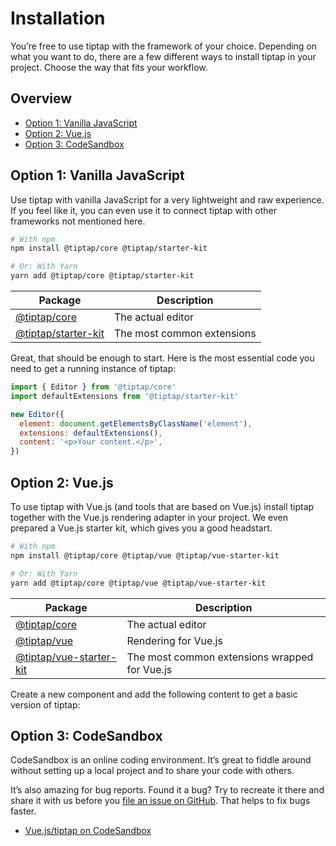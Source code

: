 # Installation

You’re free to use tiptap with the framework of your choice. Depending on what you want to do, there are a few different ways to install tiptap in your project. Choose the way that fits your workflow.

## Overview <!-- omit in toc -->

- [Option 1: Vanilla JavaScript](#option-1-vanilla-javascript)
- [Option 2: Vue.js](#option-2-vuejs)
- [Option 3: CodeSandbox](#option-3-codesandbox)

## Option 1: Vanilla JavaScript

Use tiptap with vanilla JavaScript for a very lightweight and raw experience. If you feel like it, you can even use it to connect tiptap with other frameworks not mentioned here.

```bash
# With npm
npm install @tiptap/core @tiptap/starter-kit

# Or: With Yarn
yarn add @tiptap/core @tiptap/starter-kit
```

| Package                                                                      | Description                |
| ---------------------------------------------------------------------------- | -------------------------- |
| [@tiptap/core](https://www.npmjs.com/package/@tiptap/core)                   | The actual editor          |
| [@tiptap/starter-kit](https://www.npmjs.com/package/@tiptap/vue-starter-kit) | The most common extensions |

Great, that should be enough to start. Here is the most essential code you need to get a running instance of tiptap:

```js
import { Editor } from '@tiptap/core'
import defaultExtensions from '@tiptap/starter-kit'

new Editor({
  element: document.getElementsByClassName('element'),
  extensions: defaultExtensions(),
  content: '<p>Your content.</p>',
})
```

## Option 2: Vue.js

To use tiptap with Vue.js (and tools that are based on Vue.js) install tiptap together with the Vue.js rendering adapter in your project. We even prepared a Vue.js starter kit, which gives you a good headstart.

```bash
# With npm
npm install @tiptap/core @tiptap/vue @tiptap/vue-starter-kit

# Or: With Yarn
yarn add @tiptap/core @tiptap/vue @tiptap/vue-starter-kit
```

| Package                                                                          | Description                                   |
| -------------------------------------------------------------------------------- | --------------------------------------------- |
| [@tiptap/core](https://www.npmjs.com/package/@tiptap/core)                       | The actual editor                             |
| [@tiptap/vue](https://www.npmjs.com/package/@tiptap/vue)                         | Rendering for Vue.js                          |
| [@tiptap/vue-starter-kit](https://www.npmjs.com/package/@tiptap/vue-starter-kit) | The most common extensions wrapped for Vue.js |

Create a new component and add the following content to get a basic version of tiptap:

<demo name="General/Installation" />

## Option 3: CodeSandbox

CodeSandbox is an online coding environment. It’s great to fiddle around without setting up a local project and to share your code with others.

It’s also amazing for bug reports. Found it a bug? Try to recreate it there and share it with us before you [file an issue on GitHub](https://github.com/ueberdosis/tiptap-next/issues/new). That helps to fix bugs faster.

* [Vue.js/tiptap on CodeSandbox](https://codesandbox.io/s/vue-issue-template-h0g28)
